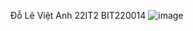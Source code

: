 Đỗ Lê Việt Anh 22IT2 BIT220014
![image](https://github.com/user-attachments/assets/060d1e87-1930-41d2-b575-ed9dece2b8e0)
